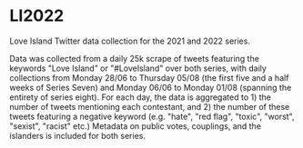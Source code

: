 # LI2022
Love Island Twitter data collection for the 2021 and 2022 series.

Data was collected from a daily 25k scrape of tweets featuring the keywords "Love Island" or "#LoveIsland" over both series, with daily collections from 
Monday 28/06 to Thursday 05/08 (the first five and a half weeks of Series Seven) and Monday 06/06 to Monday 01/08 (spanning the entirety of series eight). For each day, the data is aggregated to 1) the number of tweets mentioning each contestant, and 2) the number of these tweets featuring a negative keyword (e.g. "hate", "red flag", "toxic", "worst", "sexist", "racist" etc.) Metadata on public votes, couplings, and the islanders is included for both series.
